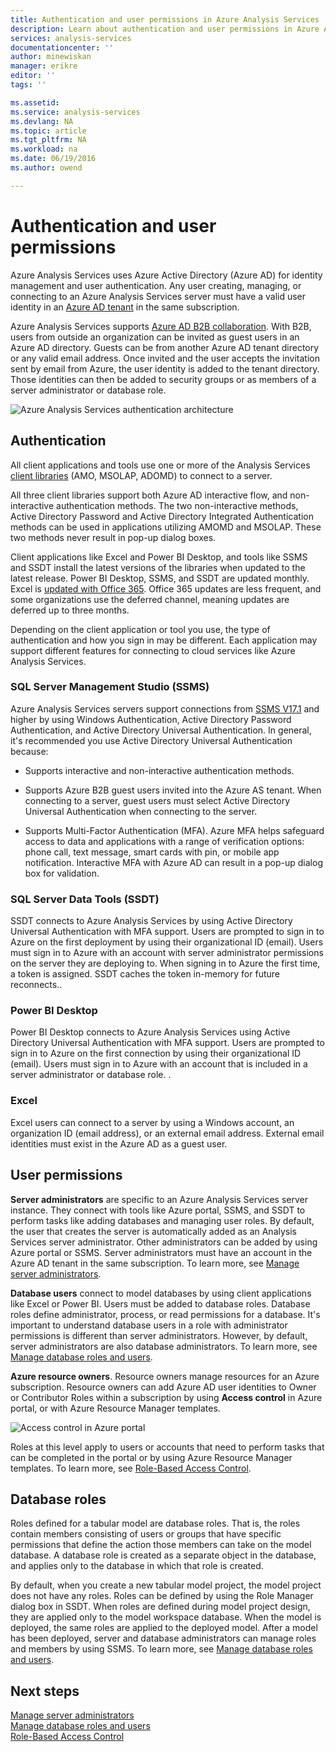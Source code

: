 ```yaml
---
title: Authentication and user permissions in Azure Analysis Services | Microsoft Docs
description: Learn about authentication and user permissions in Azure Analysis Services.
services: analysis-services
documentationcenter: ''
author: minewiskan
manager: erikre
editor: ''
tags: ''

ms.assetid: 
ms.service: analysis-services
ms.devlang: NA
ms.topic: article
ms.tgt_pltfrm: NA
ms.workload: na
ms.date: 06/19/2016
ms.author: owend

---
```

# Authentication and user permissions
Azure Analysis Services uses Azure Active Directory (Azure AD) for identity management and user authentication. Any user creating, managing, or connecting to an Azure Analysis Services server must have a valid user identity in an [Azure AD tenant](../active-directory/active-directory-administer.md) in the same subscription.

Azure Analysis Services supports [Azure AD B2B collaboration](../active-directory/active-directory-b2b-what-is-azure-ad-b2b.md). With B2B, users from outside an organization can be invited as guest users in an Azure AD directory. Guests can be from another Azure AD tenant directory or any valid email address. Once invited and the user accepts the invitation sent by email from Azure, the user identity is added to the tenant directory. Those identities can then be added to security groups or as members of a server administrator or database role.

![Azure Analysis Services authentication architecture](./media/analysis-services-manage-users/aas-manage-users-arch.png)

## Authentication
All client applications and tools use one or more of the Analysis Services [client libraries](analysis-services-data-providers.md) (AMO, MSOLAP, ADOMD) to connect to a server. 

All three client libraries support both Azure AD interactive flow, and non-interactive authentication methods. The two non-interactive methods, Active Directory Password and Active Directory Integrated Authentication methods can be used in applications utilizing AMOMD and MSOLAP. These two methods never result in pop-up dialog boxes.

Client applications like Excel and Power BI Desktop, and tools like SSMS and SSDT install the latest versions of the libraries when updated to the latest release. Power BI Desktop, SSMS, and SSDT are updated monthly. Excel is [updated with Office 365](https://support.office.com/en-us/article/When-do-I-get-the-newest-features-in-Office-2016-for-Office-365-da36192c-58b9-4bc9-8d51-bb6eed468516). Office 365 updates are less frequent, and some organizations use the deferred channel, meaning updates are deferred up to three months.

 Depending on the client application or tool you use, the type of authentication and how you sign in may be different. Each application may support different features for connecting to cloud services like Azure Analysis Services.


### SQL Server Management Studio (SSMS)
Azure Analysis Services servers support connections from [SSMS V17.1](https://docs.microsoft.com/sql/ssms/download-sql-server-management-studio-ssms) and higher by using Windows Authentication, Active Directory Password Authentication, and Active Directory Universal Authentication. In general, it's recommended you use Active Directory Universal Authentication because:

*  Supports interactive and non-interactive authentication methods.

*  Supports Azure B2B guest users invited into the Azure AS tenant. When connecting to a server, guest users must select Active Directory Universal Authentication when connecting to the server.

*  Supports Multi-Factor Authentication (MFA). Azure MFA helps safeguard access to data and applications with a range of verification options: phone call, text message, smart cards with pin, or mobile app notification. Interactive MFA with Azure AD can result in a pop-up dialog box for validation.

### SQL Server Data Tools (SSDT)
SSDT connects to Azure Analysis Services by using Active Directory Universal Authentication with MFA support. Users are prompted to sign in to Azure on the first deployment by using their organizational ID (email). Users must sign in to Azure with an account with server administrator permissions on the server they are deploying to. When signing in to Azure the first time, a token is assigned. SSDT caches the token in-memory for future reconnects..

### Power BI Desktop
Power BI Desktop connects to Azure Analysis Services using Active Directory Universal Authentication with MFA support. Users are prompted to sign in to Azure on the first connection by using their organizational ID (email). Users must sign in to Azure with an account that is included in a server administrator or database role. .

### Excel
Excel users can connect to a server by using a Windows account, an organization ID (email address), or an external email address. External email identities must exist in the Azure AD as a guest user.

## User permissions

**Server administrators** are specific to an Azure Analysis Services server instance. They connect with tools like Azure portal, SSMS, and SSDT to perform tasks like adding databases and managing user roles. By default, the user that creates the server is automatically added as an Analysis Services server administrator. Other administrators can be added by using Azure portal or SSMS. Server administrators must have an account in the Azure AD tenant in the same subscription. To learn more, see [Manage server administrators](analysis-services-server-admins.md). 


**Database users** connect to model databases by using client applications like Excel or Power BI. Users must be added to database roles. Database roles define administrator, process, or read permissions for a database. It's important to understand database users in a role with administrator permissions is different than server administrators. However, by default, server administrators are also database administrators. To learn more, see [Manage database roles and users](analysis-services-database-users.md).

**Azure resource owners**. Resource owners manage resources for an Azure subscription. Resource owners can add Azure AD user identities to Owner or Contributor Roles within a subscription by using **Access control** in Azure portal, or with Azure Resource Manager templates. 

![Access control in Azure portal](./media/analysis-services-manage-users/aas-manage-users-rbac.png)

Roles at this level apply to users or accounts that need to perform tasks that can be completed in the portal or by using Azure Resource Manager templates. To learn more, see [Role-Based Access Control](../active-directory/role-based-access-control-what-is.md). 


## Database roles

 Roles defined for a tabular model are database roles. That is, the roles contain members consisting of users or groups that have specific permissions that define the action those members can take on the model database. A database role is created as a separate object in the database, and applies only to the database in which that role is created.   
  
 By default, when you create a new tabular model project, the model project does not have any roles. Roles can be defined by using the Role Manager dialog box in SSDT. When roles are defined during model project design, they are applied only to the model workspace database. When the model is deployed, the same roles are applied to the deployed model. After a model has been deployed, server and database administrators can manage roles and members by using SSMS. To learn more, see [Manage database roles and users](analysis-services-database-users.md).
  


## Next steps
[Manage server administrators](analysis-services-server-admins.md)  
[Manage database roles and users](analysis-services-database-users.md)  
[Role-Based Access Control](../active-directory/role-based-access-control-what-is.md)  